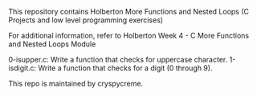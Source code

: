This repository contains Holberton More Functions and Nested Loops (C Projects and low level programming exercises) 

For additional information, refer to Holberton Week 4 - C More Functions and Nested Loops Module 

0-isupper.c: Write a function that checks for uppercase character.
1-isdigit.c: Write a function that checks for a digit (0 through 9).

This repo is maintained by cryspycreme. 
